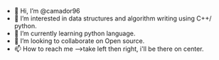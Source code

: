 - 👋 Hi, I’m @camador96
- 👀 I’m interested in data structures and algorithm writing using C++/ python.
- 🌱 I’m currently learning python language.
- 💞️ I’m looking to collaborate on Open source. 
- 📫 How to reach me -->take left then right, i'll be there on center. 

<!---
camador96/camador96 is a ✨ special ✨ repository because its `README.md` (this file) appears on your GitHub profile.
You can click the Preview link to take a look at your changes.
--->
